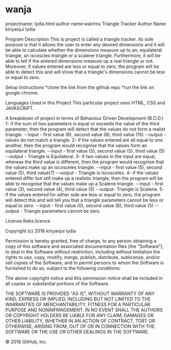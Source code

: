 # wanja

projectname: lydia.html
author name:wairimu 
Triangle Tracker
Author Name
kinyanjui lydia

Program Description
This is project is called a triangle tracker. Its sole purpose is that it allows the user to enter any desired dimensions and it will be able to calculate whether the dimensions measure up to an; equilateral triangle, an iscoscles triangle or a scalene triangle. Furthermore, it will be able to tell if the entered dimensions measure up a real triangle or not. Moreover, if values entered are less or equal to zero, the program will be able to detect this and will show that a triangle's dimensions cannot be less or equal to zero.

Setup Instructions
*clone the link from the github repo *run the link on google chrome.

Languages Used in this Project
This particular project uses HTML, CSS and JAVASCRIPT.

A breakdown of project in terms of Behaviour Driven Development (B.D.D.)
1- if the sum of two parameters is equal or exceeds the value of the third parameter, then the program will detect that the values do not form a realist triangle. --input - first value (6), second value (8), third value (15) --output - values do not match a triangle. 2- if the values entered are all equal to one another, then the program would recognise that the values form an equilateral triangle. --input - first value (5), second value (5), third value (5) --output - Triangle is Equilateral. 3- if two values in the input are equal, whereas the third value is different, then the program would recognise that the values make up an iscosceles triangle. --input - first value (5), second value (5), third value(7) --output - Triangle is Iscosceles. 4- if the values entered differ but still make up a realistic triangle, then the program will be able to recognise that the values make up a Scalene triangle. --input - first value (3), second value (4), third value (5) --output- Triangle is Scalene. 5- if the values entered for either side are less or equal to zero, the program will detect this and will tell you that a triangle parameters cannot be less or equal to zero. --input - first value (0), second value (6), third value (5) --output - Triangle parameters cannot be zero.

License
Kebs.licence

Copyright (c) 2018 kinyanjui lydia

Permission is hereby granted, free of charge, to any person obtaining a copy of this software and associated documentation files (the "Software"), to deal in the Software without restriction, including without limitation the rights to use, copy, modify, merge, publish, distribute, sublicense, and/or sell copies of the Software, and to permit persons to whom the Software is furnished to do so, subject to the following conditions:

The above copyright notice and this permission notice shall be included in all copies or substantial portions of the Software.

THE SOFTWARE IS PROVIDED "AS IS", WITHOUT WARRANTY OF ANY KIND, EXPRESS OR IMPLIED, INCLUDING BUT NOT LIMITED TO THE WARRANTIES OF MERCHANTABILITY, FITNESS FOR A PARTICULAR PURPOSE AND NONINFRINGEMENT. IN NO EVENT SHALL THE AUTHORS OR COPYRIGHT HOLDERS BE LIABLE FOR ANY CLAIM, DAMAGES OR OTHER LIABILITY, WHETHER IN AN ACTION OF CONTRACT, TORT OR OTHERWISE, ARISING FROM, OUT OF OR IN CONNECTION WITH THE SOFTWARE OR THE USE OR OTHER DEALINGS IN THE SOFTWARE.

© 2018 GitHub, Inc.

